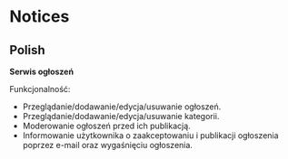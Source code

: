 # Notices

## Polish

**Serwis ogłoszeń**

Funkcjonalność:
- Przeglądanie/dodawanie/edycja/usuwanie ogłoszeń.
- Przeglądanie/dodawanie/edycja/usuwanie kategorii.
- Moderowanie ogłoszeń przed ich publikacją.
- Informowanie użytkownika o zaakceptowaniu i publikacji ogłoszenia poprzez e-mail oraz wygaśnięciu ogłoszenia.
